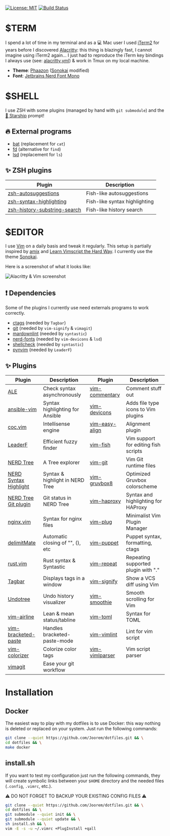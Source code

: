 [![License: MIT](https://img.shields.io/badge/License-MIT-green.svg)](https://opensource.org/licenses/MIT)
[![Build Status](https://travis-ci.org/Joorem/dotfiles.svg?branch=master)](https://travis-ci.org/Joorem/dotfiles)

# $TERM

I spend a lot of time in my terminal and as a :computer: Mac user I used [iTerm2][29]
for years before I discovered [Alacritty][alacritty]: this thing is blazingly fast,
I cannot imagine using iTerm2 again... I just had to reproduce the iTerm key bindings
I always use (see: [alacritty.yml][alacritty-yml]) & work in Tmux on my local machine.

* **Theme**: [Phaazon][phaazon] ([Sonokai][sonokai] modified)
* **Font**: [Jetbrains Nerd Font Mono][nerd-fonts]

# $SHELL

I use ZSH with some plugins (managed by hand with `git submodule`) and the
[:rocket: Starship][starship] prompt!

## :fire: External programs

* [bat][bat] (replacement for `cat`)
* [fd][fd] (alternative for `find`)
* [lsd][lsd] (replacement for `ls`)

## :sparkles: ZSH plugins

| Plugin                                   | Description                        |
|------------------------------------------|------------------------------------|
| [zsh-autosuggestions][zsh-as]            | Fish-like autosuggestions          |
| [zsh-syntax-highlighting][zsh-highlight] | Fish-like syntax highlighting      |
| [zsh-history-substring-search][zsh-hss]  | Fish-like history search           |

# $EDITOR

I use [Vim][8] on a daily basis and tweak it regularly. This
setup is partially inspired by [amix][5] and [Learn Vimscript the Hard Way][12].
I currently use the theme [Sonokai][sonokai].

Here is a screenshot of what it looks like:

![Alacritty & Vim screenshot](https://github.com/Joorem/dotfiles/wiki/img/alacritty-vim-sonokai.png)

## :exclamation: Dependencies

Some of the plugins I currently use need externals programs to work correctly.

* [ctags][39] (needed by `Tagbar`)
* [git][48] (needed by `vim-signify` & `vimagit`)
* [mardownlint][38] (needed by `syntastic`)
* [nerd-fonts][nerd-fonts] (needed by `vim-devicons` & `lsd`)
* [shellcheck][34] (needed by `syntastic`)
* [pynvim][49] (needed by `LeaderF`)

## :sparkles: Plugins

| Plugin                      | Description                      | Plugin                     | Description                          |
| --------------------------- | ---------------------------------| ---------------------------| -------------------------------------|
| [ALE][15]                   | Check syntax asynchronously      | [vim-commentary][28]       | Comment stuff out                    |
| [ansible-vim][25]           | Syntax highlighting for Ansible  | [vim-devicons][37]         | Adds file type icons to Vim plugins  |
| [coc.vim][vim-coc]          | Intellisense engine              | [vim-easy-align][3]        | Alignment plugin                     |
| [LeaderF][11]               | Efficient fuzzy finder           | [vim-fish][44]             | Vim support for editing fish scripts |
| [NERD Tree][2]              | A Tree explorer                  | [vim-git][30]              | Vim Git runtime files                |
| [NERD Syntax Highlight][36] | Syntax & highlight in NERD Tree  | [vim-gruvbox8][45]         | Optimized Gruvbox colorscheme        |
| [NERD Tree Git plugin][20]  | Git status in NERD Tree          | [vim-haproxy][vim-haproxy] | Syntax and highlighting for HAProxy  |
| [nginx.vim][nginx]          | Syntax for nginx files           | [vim-plug][6]              | Minimalist Vim Plugin Manager        |
| [delimitMate][19]           | Automatic closing of "", (), etc | [vim-puppet][14]           | Puppet syntax, formatting, ctags     |
| [rust.vim][26]              | Rust syntax & Syntastic          | [vim-repeat][30]           | Repeating supported plugin with "."  |
| [Tagbar][22]                | Displays tags in a window        | [vim-signify][23]          | Show a VCS diff using Vim            |
| [Undotree][24]              | Undo history visualizer          | [vim-smoothie][46]         | Smooth scrolling for Vim             |
| [vim-airline][1]            | Lean & mean status/tabline       | [vim-toml][35]             | Syntax for TOML                      |
| [vim-bracketed-paste][13]   | Handles bracketed-paste-mode     | [vim-vimlint][27]          | Lint for vim script                  |
| [vim-colorizer][47]         | Colorize color tags              | [vim-vimlparser][31]       | Vim script parser                    |
| [vimagit][21]               | Ease your git workflow           |                            |                                      |

# Installation

## Docker

The easiest way to play with my dotfiles is to use Docker: this way nothing is
deleted or replaced on your system. Just run the following commands:

```sh
git clone --quiet https://github.com/Joorem/dotfiles.git && \
cd dotfiles && \
make docker
```

## install.sh

If you want to test my configuration just run the following commands, they will
create symbolic links between your `$HOME` directory and the needed files
(`.config`, `.vimrc`, etc.).

:warning: DO NOT FORGET TO BACKUP YOUR EXISTING CONFIG FILES :warning:

```sh
git clone --quiet https://github.com/Joorem/dotfiles.git && \
cd dotfiles && \
git submodule --quiet init && \
git submodule --quiet update && \
sh install.sh && \
vim -E -s -u ~/.vimrc +PlugInstall +qall
```

[1]:https://github.com/vim-airline/vim-airline
[2]:https://github.com/scrooloose/nerdtree
[3]:https://github.com/junegunn/vim-easy-align
[4]:https://github.com/morhetz/gruvbox
[5]:https://github.com/amix/vimrc
[6]:https://github.com/junegunn/vim-plug
[8]:https://vim.sourceforge.io
[9]:https://github.com/olivierverdier/zsh-git-prompt
[10]:http://hg.nginx.org/nginx/raw-file/tip/contrib/vim/syntax/nginx.vim
[11]:https://github.com/Yggdroot/LeaderF
[12]:http://learnvimscriptthehardway.stevelosh.com
[13]:https://github.com/ConradIrwin/vim-bracketed-paste
[14]:https://github.com/rodjek/vim-puppet
[15]:https://github.com/w0rp/ale
[17]:https://github.com/haproxy/haproxy/blob/master/contrib/syntax-highlight/haproxy.vim
[18]:https://www.vim.org/scripts/script.php?script_id=1856
[19]:https://github.com/Raimondi/delimitMate
[20]:https://github.com/Xuyuanp/nerdtree-git-plugin
[21]:https://github.com/jreybert/vimagit
[22]:https://github.com/majutsushi/tagbar
[23]:https://github.com/junegunn/vim-easy-align
[24]:https://github.com/mbbill/undotree
[25]:https://github.com/pearofducks/ansible-vim
[26]:https://github.com/rust-lang/rust.vim
[27]:https://github.com/syngan/vim-vimlint
[28]:https://github.com/tpope/vim-commentary
[29]:https://www.iterm2.com
[30]:https://github.com/tpope/vim-repeat
[31]:https://github.com/vim-jp/vim-vimlparser
[34]:https://github.com/koalaman/shellcheck
[35]:https://github.com/cespare/vim-toml
[36]:https://github.com/tiagofumo/vim-nerdtree-syntax-highlight
[37]:https://github.com/ryanoasis/vim-devicons
[38]:https://github.com/markdownlint/markdownlint
[39]:https://github.com/universal-ctags/ctags
[40]:https://github.com/morhetz/gruvbox-contrib/tree/master/iterm2
[41]:https://github.com/ryanoasis/nerd-fonts/blob/master/patched-fonts/AnonymousPro/complete/Anonymice%20Nerd%20Font%20Complete%20Mono.ttf
[42]:https://www.marksimonson.com/fonts/view/anonymous-pro
[43]:https://fishshell.com
[44]:https://github.com/dag/vim-fish
[45]:https://github.com/lifepillar/vim-gruvbox8
[46]:https://github.com/psliwka/vim-smoothie
[47]:https://github.com/lilydjwg/colorizer
[48]:https://git-scm.com
[49]:https://github.com/neovim/neovim/wiki/FAQ#python-support-isnt-working
[alacritty]:https://github.com/alacritty/alacritty
[alacritty-yml]:https://github.com/Joorem/dotfiles/blob/master/.config/alacritty/alacritty.yml
[bat]:https://github.com/sharkdp/bat
[fd]:https://github.com/sharkdp/fd
[gitcal]:https://github.com/k4rthik/git-cal
[lsd]:https://github.com/Peltoche/lsd
[nerd-fonts]:https://github.com/ryanoasis/nerd-fonts
[nginx]:https://github.com/chr4/nginx.vim
[sonokai]:https://github.com/sainnhe/sonokai
[starship]:https://github.com/starship/starship
[phaazon]:https://github.com/phaazon/config/tree/master/alacritty
[vim-coc]:https://github.com/neoclide/coc.nvim
[vim-haproxy]:https://github.com/Joorem/vim-haproxy
[zsh-as]:https://github.com/zsh-users/zsh-autosuggestions
[zsh-highlight]:https://github.com/zsh-users/zsh-syntax-highlighting
[zsh-hss]:https://github.com/zsh-users/zsh-history-substring-search
